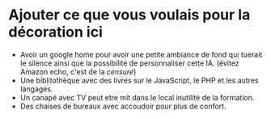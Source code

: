# Ajouter ce que vous voulais pour la décoration ici

- Avoir un google home pour avoir une petite ambiance de fond qui tuerait le silence ainsi que la possibilité de personnaliser cette IA. (évitez Amazon echo, c'est de la *censuré*)
- Une biblitothèque avec des livres sur le JavaScript, le PHP et les autres langages.
- Un canapé avec TV peut etre mit dans le local inutilité de la formation.
- Des chaises de bureaux avec accoudoir pour plus de confort.
